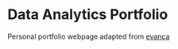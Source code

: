 # Data Analytics Portfolio

Personal portfolio webpage adapted from [evanca](https://github.com/evanca/quick-portfolio)
